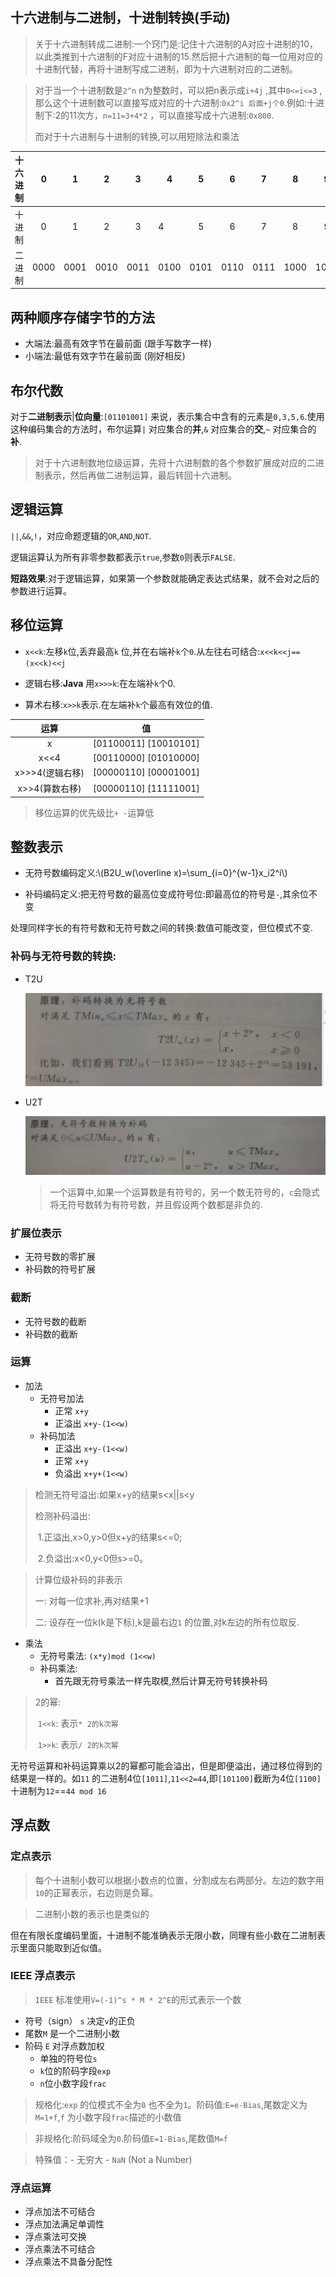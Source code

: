 ## 十六进制与二进制，十进制转换(手动)

> 关于十六进制转成二进制:一个窍门是:记住十六进制的A对应十进制的10，以此类推到十六进制的F对应十进制的15.然后把十六进制的每一位用对应的十进制代替，再将十进制写成二进制，即为十六进制对应的二进制。

> 对于当一个十进制数是`2^n` n为整数时，可以把n表示成`i+4j` ,其中`0<=i<=3` ,那么这个十进制数可以直接写成对应的十六进制:` 0x2^i 后面+j个0 `.例如:十进制下:2的11次方，`n=11=3+4*2` ，可以直接写成十六进制:`0x800`.
>
> 而对于十六进制与十进制的转换,可以用短除法和乘法

| 十六进制 |  0   |  1   |  2   |  3   | 4    |  5   |  6   |  7   |  8   |  9   | A    |  B   |  C   |  D   |  E   |  F   |
| -------- | :--: | :--: | :--: | :--: | ---- | :--: | :--: | :--: | :--: | :--: | ---- | :--: | :--: | :--: | :--: | :--: |
| 十进制   |  0   |  1   |  2   |  3   | 4    |  5   |  6   |  7   |  8   |  9   | 10   |  11  |  12  |  13  |  14  |  15  |
| 二进制   | 0000 | 0001 | 0010 | 0011 | 0100 | 0101 | 0110 | 0111 | 1000 | 1001 | 1010 | 1011 | 1100 | 1101 | 1110 | 1111 |



## 两种顺序存储字节的方法

- 大端法:最高有效字节在最前面   (跟手写数字一样)
- 小端法:最低有效字节在最前面    (刚好相反)



## 布尔代数

对于**二进制表示**|**位向量**:`[01101001]` 来说，表示集合中含有的元素是`0,3,5,6`.使用这种编码集合的方法时，布尔运算`|` 对应集合的**并**,`&` 对应集合的**交**,`~` 对应集合的**补**.

> 对于十六进制数地位级运算，先将十六进制数的各个参数扩展成对应的二进制表示，然后再做二进制运算，最后转回十六进制。

## 逻辑运算

`||`,`&&`,`!`，对应命题逻辑的`OR`,`AND`,`NOT`.

逻辑运算认为所有非零参数都表示`true`,参数`0`则表示`FALSE`.

**短路效果**:对于逻辑运算，如果第一个参数就能确定表达式结果，就不会对之后的参数进行运算。

## 移位运算

- `x<<k`:左移`k`位,丢弃最高`k` 位,并在右端补`k`个`0`.从左往右可结合:`x<<k<<j==(x<<k)<<j`

- 逻辑右移:**Java** 用`x>>>k`:在左端补`k`个0.
- 算术右移:`x>>k`表示.在左端补`k`个最高有效位的值.

|      运算       |           值           |
| :-------------: | :--------------------: |
|        x        | [01100011]  [10010101] |
|      x<<4       | [00110000]  [01010000] |
| x>>>4(逻辑右移) | [00000110]  [00001001] |
| x>>4(算数右移)  | [00000110]  [11111001] |

> 移位运算的优先级比`+ -`运算低



## 整数表示
- 无符号数编码定义:\\(B2U_w(\overline x)=\sum_{i=0}^{w-1}x_i2^i\\)

- 补码编码定义:把无符号数的最高位变成符号位:即最高位的符号是`-`,其余位不变

处理同样字长的有符号数和无符号数之间的转换:数值可能改变，但位模式不变.

### 补码与无符号数的转换:

- T2U

    ![image-20230425174840570](https://raw.githubusercontent.com/Jiewyjson/P/main/md/v1/202304251748098.png)

- U2T

    ![image-20230425174913777](https://raw.githubusercontent.com/Jiewyjson/P/main/md/v1/202304251749508.png)

    > 一个运算中,如果一个运算数是有符号的，另一个数无符号的，`c`会隐式将无符号数转为有符号数，并且假设两个数都是非负的.

### 扩展位表示

- 无符号数的零扩展
- 补码数的符号扩展

### 截断

- 无符号数的截断
- 补码数的截断

### 运算

- 加法
    - 无符号加法
        - 正常 `x+y`
        - 正溢出 `x+y-(1<<w)`
    - 补码加法
        - 正溢出 `x+y-(1<<w)`
        - 正常 `x+y`
        - 负溢出 `x+y+(1<<w)`

> 检测无符号溢出:如果x+y的结果s<x||s<y
>
> 检测补码溢出:
>
> ​	1.正溢出,x>0,y>0但x+y的结果s<=0; 
>
> ​	2.负溢出:x<0,y<0但s>=0。



> 计算位级补码的非表示
>
> 一: 对每一位求补,再对结果+1
>
> 二: 设存在一位k(k是下标),k是最右边`1` 的位置,对k左边的所有位取反.



- 乘法
    - 无符号乘法: `(x*y)mod (1<<w)`
    - 补码乘法:
        - 首先跟无符号乘法一样先取模,然后计算无符号转换补码

> 2的幂:
>
> ​	`1<<k`: 表示`* 2的k次幂 `
>
> ​	`1>>k`: 表示`/ 2的k次幂`

无符号运算和补码运算乘以2的幂都可能会溢出，但是即便溢出，通过移位得到的结果是一样的。如`11` 的二进制4位`[1011]`,`11<<2=44`,即`[101100]`截断为4位`[1100]`十进制为`12`==`44 mod 16`







## 浮点数

### 定点表示

> 每个十进制小数可以根据小数点的位置，分割成左右两部分。左边的数字用`10`的正幂表示，右边则是负幂。

> 二进制小数的表示也是类似的

但在有限长度编码里面，十进制不能准确表示无限小数，同理有些小数在二进制表示里面只能取到近似值。



### IEEE 浮点表示

> `IEEE` 标准使用`V=(-1)^s * M * 2^E`的形式表示一个数

- 符号（sign） `s` 决定`v`的正负
- 尾数`M` 是一个二进制小数
- 阶码 `E` 对浮点数加权
    - 单独的符号位`s`
    - `k`位的阶码字段`exp`
    - `n`位小数字段`frac`

>  规格化:`exp` 的位模式不全为`0` 也不全为`1`。阶码值:`E=e-Bias`,尾数定义为`M=1+f`,`f` 为小数字段`frac`描述的小数值

> 非规格化:阶码域全为`0`.阶码值`E=1-Bias`,尾数值`M=f`

> 特殊值：- 无穷大 - `NaN` (Not a Number)

### 浮点运算

- 浮点加法不可结合
- 浮点加法满足单调性
- 浮点乘法可交换
- 浮点乘法不可结合
- 浮点乘法不具备分配性
